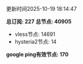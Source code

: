 更新时间2025-10-19 18:14:47

**总订阅: 227**
**总节点: 40905**
- vless节点: 14691
- hysteria2节点: 14

**google ping有效节点: 170**
